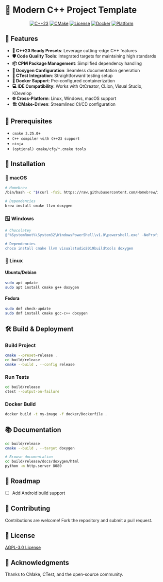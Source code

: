# 🚀 Modern C++ Project Template

<div align="center">

[![C++23](https://img.shields.io/badge/C%2B%2B-23-blue?style=for-the-badge&logo=c%2B%2B)](https://en.cppreference.com/w/cpp/compiler_support)
[![CMake](https://img.shields.io/badge/CMake-3.25.0+-brightgreen?style=for-the-badge&logo=cmake)](https://cmake.org)
[![License](https://img.shields.io/badge/License-AGPL--3.0-red?style=for-the-badge)](https://www.gnu.org/licenses/agpl-3.0.en.html)
[![Docker](https://img.shields.io/badge/Docker-Ready-blue?style=for-the-badge&logo=docker)](https://www.docker.com)
[![Platform](https://img.shields.io/badge/Platforms-Linux%20%7C%20Windows%20%7C%20macOS-lightgrey?style=for-the-badge)](https://github.com/geugenm/template-cpp-project)

</div>

## 🌟 Features

- **🔬 C++23 Ready Presets**: Leverage cutting-edge C++ features
- **🛡️ Code Quality Tools**: Integrated targets for maintaining high standards
- **📦 CPM Package Management**: Simplified dependency handling
- **📄 Doxygen Configuration**: Seamless documentation generation
- **🧪 CTest Integration**: Straightforward testing setup
- **🐳 Docker Support**: Pre-configured containerization
- **💻 IDE Compatibility**: Works with QtCreator, CLion, Visual Studio, KDevelop
- **🌐 Cross-Platform**: Linux, Windows, macOS support
- **🏗️ CMake-Driven**: Streamlined CI/CD configuration

## 🚧 Prerequisites

- `cmake 3.25.0+`
- `C++ compiler with C++23 support`
- `ninja`
- `(optional) cmake/cfg/*.cmake tools`

## 💾 Installation

### 🍎 macOS

```bash
# Homebrew
/bin/bash -c "$(curl -fsSL https://raw.githubusercontent.com/Homebrew/install/HEAD/install.sh)"

# Dependencies
brew install cmake llvm doxygen
```

### 🪟 Windows

```powershell
# Chocolatey
@"%SystemRoot%\System32\WindowsPowerShell\v1.0\powershell.exe" -NoProfile -InputFormat None -ExecutionPolicy Bypass -Command "iex ((New-Object System.Net.WebClient).DownloadString('https://chocolatey.org/install.ps1'))" && SET "PATH=%PATH%;%ALLUSERSPROFILE%\chocolatey\bin"

# Dependencies
choco install cmake llvm visualstudio2019buildtools doxygen
```

### 🐧 Linux

#### Ubuntu/Debian

```bash
sudo apt update
sudo apt install cmake g++ doxygen
```

#### Fedora

```bash
sudo dnf check-update
sudo dnf install cmake gcc-c++ doxygen
```

## 🛠️ Build & Deployment

### Build Project

```bash
cmake --preset=release .
cd build/release
cmake --build . --config release
```

### Run Tests

```bash
cd build/release
ctest --output-on-failure
```

### Docker Build

```bash
docker build -t my-image -f docker/Dockerfile .
```

## 📚 Documentation

```bash
cd build/release
cmake --build . --target doxygen

# Browse documentation
cd build/release/docs/doxygen/html
python -m http.server 8080
```

## 🚧 Roadmap

- [ ] Add Android build support

## 🤝 Contributing

Contributions are welcome! Fork the repository and submit a pull request.

## 📄 License

[AGPL-3.0 License](license)

## 🙏 Acknowledgments

Thanks to CMake, CTest, and the open-source community.